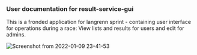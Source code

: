### User documentation for result-service-gui

This is a fronded application for langrenn sprint - containing user interface for operations during a race: View lists and results for users and edit for admins.

![Screenshot from 2022-01-09 23-41-53](https://user-images.githubusercontent.com/56455987/148704143-08889986-a7cd-4a51-bc4d-27d74ddc6414.png)
